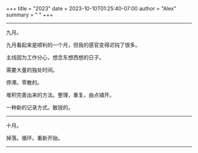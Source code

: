 +++
title   = "2023"
date    = 2023-10-10T01:25:40-07:00
author  = "Alex"
summary = " "
+++

---
九月。

九月看起来是顺利的一个月，但我的感官变得迟钝了很多。

主线因为工作分心，想念东想西想的日子。

需要大量的独处时间。

停滞。零散的。

堆积完善出来的方法。整理，重复。由点铺开。

一种新的记录方式。敏锐的。

---

十月。

掉落。循环。重新开始。

---
